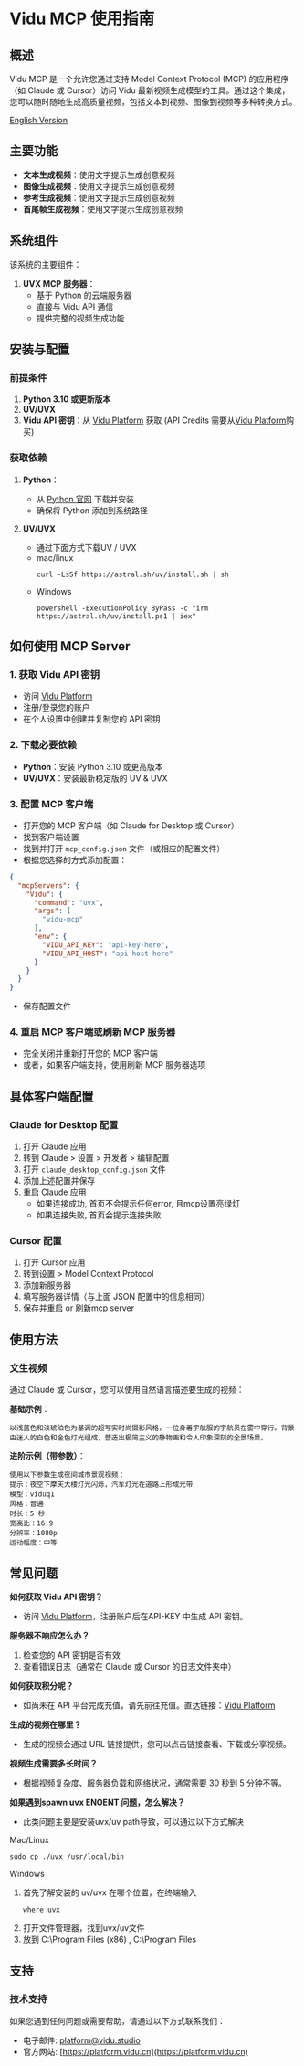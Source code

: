 # Vidu MCP 使用指南

## 概述

Vidu MCP 是一个允许您通过支持 Model Context Protocol (MCP) 的应用程序（如 Claude 或 Cursor）访问 Vidu 最新视频生成模型的工具。通过这个集成，您可以随时随地生成高质量视频，包括文本到视频、图像到视频等多种转换方式。

[English Version](https://github.com/shengshu-ai/vidu-mcp/blob/main/README.md)

## 主要功能

* **文本生成视频**：使用文字提示生成创意视频
* **图像生成视频**：使用文字提示生成创意视频
* **参考生成视频**：使用文字提示生成创意视频
* **首尾帧生成视频**：使用文字提示生成创意视频

## 系统组件

该系统的主要组件：

1. **UVX MCP 服务器**：
   - 基于 Python 的云端服务器
   - 直接与 Vidu API 通信
   - 提供完整的视频生成功能

## 安装与配置

### 前提条件

1. **Python 3.10 或更新版本**
2. **UV/UVX**
3. **Vidu API 密钥**：从 [Vidu Platform](https://platform.vidu.cn) 获取 (API Credits 需要从[Vidu Platform](https://platform.vidu.cn)购买)

### 获取依赖

1. **Python**：
   - 从 [Python 官网](https://www.python.org/downloads/) 下载并安装
   - 确保将 Python 添加到系统路径

2. **UV/UVX**
   - 通过下面方式下载UV / UVX
   - mac/linux
     ```
     curl -LsSf https://astral.sh/uv/install.sh | sh
     ```
   - Windows
     ```
     powershell -ExecutionPolicy ByPass -c "irm https://astral.sh/uv/install.ps1 | iex"
     ```

## 如何使用 MCP Server

### 1. 获取 Vidu API 密钥

- 访问 [Vidu Platform](https://platform.vidu.cn)
- 注册/登录您的账户
- 在个人设置中创建并复制您的 API 密钥

### 2. 下载必要依赖

- **Python**：安装 Python 3.10 或更高版本
- **UV/UVX**：安装最新稳定版的 UV & UVX

### 3. 配置 MCP 客户端

- 打开您的 MCP 客户端（如 Claude for Desktop 或 Cursor）
- 找到客户端设置
- 找到并打开 `mcp_config.json` 文件（或相应的配置文件）
- 根据您选择的方式添加配置：

```json
{
  "mcpServers": {
    "Vidu": {
      "command": "uvx",
      "args": [
        "vidu-mcp"
      ],
      "env": {
        "VIDU_API_KEY": "api-key-here", 
        "VIDU_API_HOST": "api-host-here"
      }
    }
  }
}
```

- 保存配置文件

### 4. 重启 MCP 客户端或刷新 MCP 服务器

- 完全关闭并重新打开您的 MCP 客户端
- 或者，如果客户端支持，使用刷新 MCP 服务器选项

## 具体客户端配置

### Claude for Desktop 配置

1. 打开 Claude 应用
2. 转到 Claude > 设置 > 开发者 > 编辑配置
3. 打开 `claude_desktop_config.json` 文件
4. 添加上述配置并保存
5. 重启 Claude 应用
   - 如果连接成功, 首页不会提示任何error, 且mcp设置亮绿灯
   - 如果连接失败, 首页会提示连接失败

### Cursor 配置

1. 打开 Cursor 应用
2. 转到设置 > Model Context Protocol
3. 添加新服务器
4. 填写服务器详情（与上面 JSON 配置中的信息相同）
5. 保存并重启 or 刷新mcp server

## 使用方法

### 文生视频

通过 Claude 或 Cursor，您可以使用自然语言描述要生成的视频：

**基础示例**：

```
以浅蓝色和淡琥珀色为基调的超写实时尚摄影风格，一位身着宇航服的宇航员在雾中穿行。背景由迷人的白色和金色灯光组成，营造出极简主义的静物画和令人印象深刻的全景场景。
```

**进阶示例（带参数）**：
```
使用以下参数生成夜间城市景观视频：
提示：夜空下摩天大楼灯光闪烁，汽车灯光在道路上形成光带
模型：viduq1
风格：普通
时长：5 秒
宽高比：16:9
分辨率：1080p
运动幅度：中等
```

## 常见问题

**如何获取 Vidu API 密钥？**
- 访问 [Vidu Platform](https://platform.vidu.cn)，注册账户后在API-KEY 中生成 API 密钥。

**服务器不响应怎么办？**
1. 检查您的 API 密钥是否有效
2. 查看错误日志（通常在 Claude 或 Cursor 的日志文件夹中）

**如何获取积分呢？**
- 如尚未在 API 平台完成充值，请先前往充值。直达链接：[Vidu Platform](https://platform.vidu.cn/billing)

**生成的视频在哪里？**
- 生成的视频会通过 URL 链接提供，您可以点击链接查看、下载或分享视频。

**视频生成需要多长时间？**
- 根据视频复杂度、服务器负载和网络状况，通常需要 30 秒到 5 分钟不等。

**如果遇到spawn uvx ENOENT 问题，怎么解决？**
- 此类问题主要是安装uvx/uv path导致，可以通过以下方式解决

Mac/Linux
```
sudo cp ./uvx /usr/local/bin
```

Windows
1. 首先了解安装的 uv/uvx 在哪个位置，在终端输入
   ```
   where uvx
   ```
2. 打开文件管理器，找到uvx/uv文件
3. 放到 C:\Program Files (x86) , C:\Program Files

## 支持

### 技术支持

如果您遇到任何问题或需要帮助，请通过以下方式联系我们：
- 电子邮件: [platform@vidu.studio](mailto:platform@vidu.studio)
- 官方网站: [https://platform.vidu.cn](https://platform.vidu.cn)
